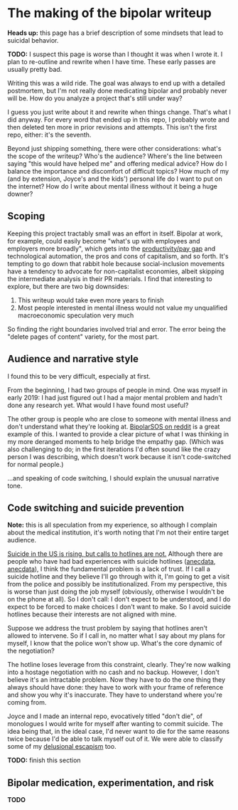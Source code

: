 # The making of the bipolar writeup
**Heads up:** this page has a brief description of some mindsets that lead to suicidal behavior.

**TODO:** I suspect this page is worse than I thought it was when I wrote it. I plan to re-outline and rewrite when I have time. These early passes are usually pretty bad.

Writing this was a wild ride. The goal was always to end up with a detailed postmortem, but I'm not really done medicating bipolar and probably never will be. How do you analyze a project that's still under way?

I guess you just write about it and rewrite when things change. That's what I did anyway. For every word that ended up in this repo, I probably wrote and then deleted ten more in prior revisions and attempts. This isn't the first repo, either: it's the seventh.

Beyond just shipping something, there were other considerations: what's the scope of the writeup? Who's the audience? Where's the line between saying "this would have helped me" and offering medical advice? How do I balance the importance and discomfort of difficult topics? How much of my (and by extension, Joyce's and the kids') personal life do I want to put on the internet? How do I write about mental illness without it being a huge downer?


## Scoping
Keeping this project tractably small was an effort in itself. Bipolar at work, for example, could easily become "what's up with employees and employers more broadly", which gets into the [productivity/pay gap](https://www.epi.org/productivity-pay-gap/) and technological automation, the pros and cons of capitalism, and so forth. It's tempting to go down that rabbit hole because social-inclusion movements have a tendency to advocate for non-capitalist economies, albeit skipping the intermediate analysis in their PR materials. I find that interesting to explore, but there are two big downsides:

1. This writeup would take even more years to finish
2. Most people interested in mental illness would not value my unqualified macroeconomic speculation very much

So finding the right boundaries involved trial and error. The error being the "delete pages of content" variety, for the most part.


## Audience and narrative style
I found this to be very difficult, especially at first.

From the beginning, I had two groups of people in mind. One was myself in early 2019: I had just figured out I had a major mental problem and hadn't done any research yet. What would I have found most useful?

The other group is people who are close to someone with mental illness and don't understand what they're looking at. [BipolarSOS on reddit](https://www.reddit.com/r/BipolarSOs/) is a great example of this. I wanted to provide a clear picture of what I was thinking in my more deranged moments to help bridge the empathy gap. (Which was also challenging to do; in the first iterations I'd often sound like the crazy person I was describing, which doesn't work because it isn't code-switched for normal people.)

...and speaking of code switching, I should explain the unusual narrative tone.


## Code switching and suicide prevention
**Note:** this is all speculation from my experience, so although I complain about the medical institution, it's worth noting that I'm not their entire target audience.

[Suicide in the US is rising, but calls to hotlines are not.](https://whyy.org/segments/more-people-in-crisis-doesnt-mean-more-calls-to-suicide-hotlines-why-the-disconnect/) Although there are people who have had bad experiences with suicide hotlines ([anecdata](https://www.quora.com/Why-are-suicide-hotlines-so-terrible?share=1), [anecdata](https://www.reddit.com/r/unpopularopinion/comments/gq47r4/the_usa_suicide_hotline_is_terrible_and_shouldnt/)), I think the fundamental problem is a lack of trust. If I call a suicide hotline and they believe I'll go through with it, I'm going to get a visit from the police and possibly be institutionalized. From my perspective, this is worse than just doing the job myself (obviously, otherwise I wouldn't be on the phone at all). So I don't call: I don't expect to be understood, and I do expect to be forced to make choices I don't want to make. So I avoid suicide hotlines because their interests are not aligned with mine.

Suppose we address the trust problem by saying that hotlines aren't allowed to intervene. So if I call in, no matter what I say about my plans for myself, I know that the police won't show up. What's the core dynamic of the negotiation?

The hotline loses leverage from this constraint, clearly. They're now walking into a hostage negotiation with no cash and no backup. However, I don't believe it's an intractable problem. Now they have to do the one thing they always should have done: they have to work with your frame of reference and show you why it's inaccurate. They have to understand where you're coming from.

Joyce and I made an internal repo, evocatively titled "don't die", of monologues I would write for myself after wanting to commit suicide. The idea being that, in the ideal case, I'd never want to die for the same reasons twice because I'd be able to talk myself out of it. We were able to classify some of my [delusional escapism](early-signs.md#costa-rica-moments) too.

**TODO:** finish this section


## Bipolar medication, experimentation, and risk
**TODO**

